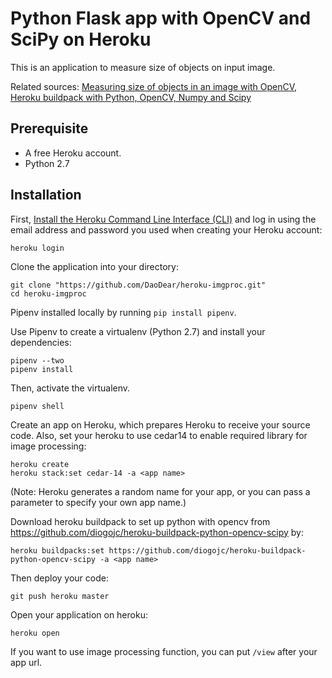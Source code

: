# Python Flask app with OpenCV and SciPy on Heroku

This is an application to measure size of objects on input image.

Related sources: [Measuring size of objects in an image with OpenCV](https://www.pyimagesearch.com/2016/03/28/measuring-size-of-objects-in-an-image-with-opencv/), [Heroku buildpack with Python, OpenCV, Numpy and Scipy](https://github.com/diogojc/heroku-buildpack-python-opencv-scipy)

## Prerequisite
- A free Heroku account.
- Python 2.7


## Installation
First, [Install the Heroku Command Line Interface (CLI)](https://devcenter.heroku.com/articles/getting-started-with-python#set-up) and log in using the email address and password you used when creating your Heroku account:
```
heroku login
```

Clone the application into your directory:
```
git clone "https://github.com/DaoDear/heroku-imgproc.git"
cd heroku-imgproc
``` 

Pipenv installed locally by running `pip install pipenv`.

Use Pipenv to create a virtualenv (Python 2.7) and install your dependencies:
```
pipenv --two
pipenv install
```

Then, activate the virtualenv.
```
pipenv shell
```

Create an app on Heroku, which prepares Heroku to receive your source code. Also, set your heroku to use cedar14 to enable required library for image processing:
```
heroku create
heroku stack:set cedar-14 -a <app name>
```
(Note: Heroku generates a random name for your app, or you can pass a parameter to specify your own app name.)

Download heroku buildpack to set up python with opencv from https://github.com/diogojc/heroku-buildpack-python-opencv-scipy by:
```
heroku buildpacks:set https://github.com/diogojc/heroku-buildpack-python-opencv-scipy -a <app name>
```

Then deploy your code:
```
git push heroku master
```

Open your application on heroku: 
```
heroku open
```

If you want to use image processing function, you can put `/view` after your app url.
